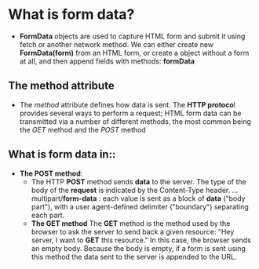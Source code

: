 # What is form data?
- **FormData** objects are used to capture HTML form and submit it using fetch or another network method. We can either create new **FormData(form)** from an HTML form, or create a object without a form at all, and then append fields with methods: **formData**
## The method attribute
 - The *method* attribute defines how data is sent. The **HTTP protoco**l provides several ways to perform a request; HTML form data can be transmitted via a number of different methods, the most common being the *GET* method and the *POST* method
## What is form data in::
-  **The POST method**:    
    - The HTTP **POST** method sends **data** to the server. The type of the body of the **request** is indicated by the Content-Type header. ... multipart/**form-data** : each value is sent as a block of **data** ("body part"), with a user agent-defined delimiter ("boundary") separating each part.
    - **The GET method**
    The **GET** method is the method used by the browser to ask the server to send back a given resource: "Hey server, I want to **GET** this resource." In this case, the browser sends an empty body. Because the body is empty, if a form is sent using this method the data sent to the server is appended to the URL.